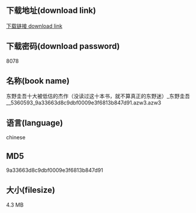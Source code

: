 ## 下载地址(download link)
[下载链接 download link](https://voluble-croquembouche-d321dc.netlify.app/?s=%E4%B8%9C%E9%87%8E%E5%9C%AD%E5%90%BE%E5%8D%81%E5%A4%A7%E8%A2%AB%E4%BD%8E%E4%BC%B0%E7%9A%84%E6%9D%B0%E4%BD%9C%EF%BC%88%E6%B2%A1%E8%AF%BB%E8%BF%87%E8%BF%99%E5%8D%81%E6%9C%AC%E4%B9%A6%EF%BC%8C%E5%B0%B1%E4%B8%8D%E7%AE%97%E7%9C%9F%E6%AD%A3%E7%9A%84%E4%B8%9C%E9%87%8E%E8%BF%B7%EF%BC%89_%E4%B8%9C%E9%87%8E%E5%9C%AD%E5%90%BE__5360593_9a33663d8c9dbf0009e3f6813b847d91.azw3)

## 下载密码(download password)
8078

## 名称(book name)
东野圭吾十大被低估的杰作（没读过这十本书，就不算真正的东野迷）_东野圭吾__5360593_9a33663d8c9dbf0009e3f6813b847d91.azw3.azw3

## 语言(language)
chinese

## MD5
9a33663d8c9dbf0009e3f6813b847d91

## 大小(filesize)
4.3 MB
